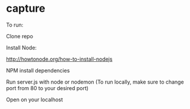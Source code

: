 
# capture

To run:

Clone repo

Install Node:

http://howtonode.org/how-to-install-nodejs

NPM install dependencies


Run server.js with node or nodemon
(To run locally, make sure to change port from 80 to your desired port)

Open on your localhost


